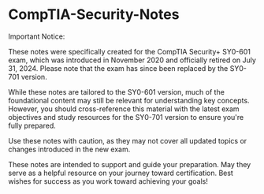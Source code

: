 # CompTIA-Security-Notes


Important Notice:


These notes were specifically created for the CompTIA Security+ SY0-601 exam, which was introduced in November 2020 and officially retired on July 31, 2024. Please note that the exam has since been replaced by the SY0-701 version.


While these notes are tailored to the SY0-601 version, much of the foundational content may still be relevant for understanding key concepts. However, you should cross-reference this material with the latest exam objectives and study resources for the SY0-701 version to ensure you're fully prepared.


Use these notes with caution, as they may not cover all updated topics or changes introduced in the new exam.

These notes are intended to support and guide your preparation. May they serve as a helpful resource on your journey toward certification. Best wishes for success as you work toward achieving your goals!
